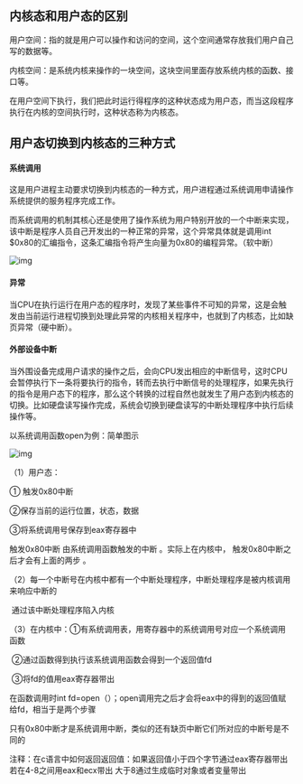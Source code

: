 ## 内核态和用户态的区别

用户空间：指的就是用户可以操作和访问的空间，这个空间通常存放我们用户自己写的数据等。

内核空间：是系统内核来操作的一块空间，这块空间里面存放系统内核的函数、接口等。

在用户空间下执行，我们把此时运行得程序的这种状态成为用户态，而当这段程序执行在内核的空间执行时，这种状态称为内核态。



## 用户态切换到内核态的三种方式

#### 系统调用

这是用户进程主动要求切换到内核态的一种方式，用户进程通过系统调用申请操作系统提供的服务程序完成工作。

而系统调用的机制其核心还是使用了操作系统为用户特别开放的一个中断来实现，该中断是程序人员自己开发出的一种正常的异常，这个异常具体就是调用int $0x80的汇编指令，这条汇编指令将产生向量为0x80的编程异常。（软中断）

![img](https://img-blog.csdnimg.cn/20190821211215624.jpg?x-oss-process=image/watermark,type_ZmFuZ3poZW5naGVpdGk,shadow_10,text_aHR0cHM6Ly9ibG9nLmNzZG4ubmV0L3dlaXhpbl80MjQyMzg3Mg==,size_16,color_FFFFFF,t_70)

#### 异常

当CPU在执行运行在用户态的程序时，发现了某些事件不可知的异常，这是会触发由当前运行进程切换到处理此异常的内核相关程序中，也就到了内核态，比如缺页异常（硬中断）。

#### 外部设备中断

当外围设备完成用户请求的操作之后，会向CPU发出相应的中断信号，这时CPU会暂停执行下一条将要执行的指令，转而去执行中断信号的处理程序，如果先执行的指令是用户态下的程序，那么这个转换的过程自然也就发生了用户态到内核态的切换。比如硬盘读写操作完成，系统会切换到硬盘读写的中断处理程序中执行后续操作等。

以系统调用函数open为例：简单图示

![img](https://img-blog.csdnimg.cn/2019010521394350.png?x-oss-process=image/watermark,type_ZmFuZ3poZW5naGVpdGk,shadow_10,text_aHR0cHM6Ly9ibG9nLmNzZG4ubmV0L01vbnN0ZXI3NTU5,size_16,color_FFFFFF,t_70)

（1）用户态：

① 触发0x80中断

②保存当前的运行位置，状态，数据

③将系统调用号保存到eax寄存器中

触发0x80中断 由系统调用函数触发的中断 。实际上在内核中，  触发0x80中断之后才会有上面的两步 。

（2）每一个中断号在内核中都有一个中断处理程序，中断处理程序是被内核调用来响应中断的

​     通过该中断处理程序陷入内核

（3）在内核中：①有系统调用表，用寄存器中的系统调用号对应一个系统调用函数

​             ②通过函数得到执行该系统调用函数会得到一个返回值fd

​             ③将fd的值用eax寄存器带出  

在函数调用时int fd=open（）；open调用完之后才会将eax中的得到的返回值赋给fd，相当于是两个步骤

只有0x80中断才是系统调用中断，类似的还有缺页中断它们所对应的中断号是不同的

注释：在c语言中如何返回返回值：如果返回值小于四个字节通过eax寄存器带出  若在4-8之间用eax和ecx带出  大于8通过生成临时对象或者变量带出
